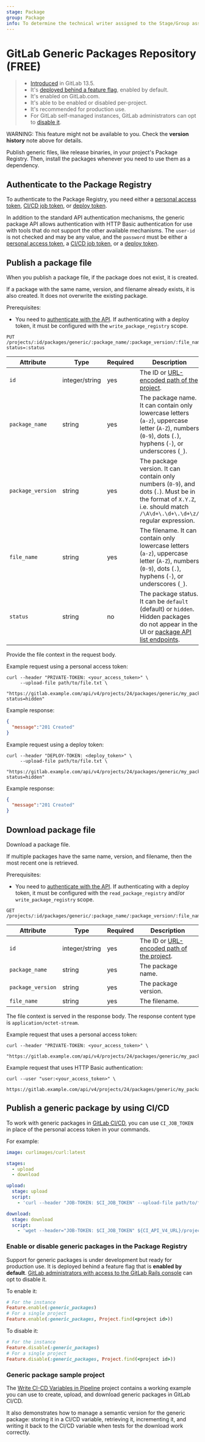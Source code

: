 ```yaml
---
stage: Package
group: Package
info: To determine the technical writer assigned to the Stage/Group associated with this page, see https://about.gitlab.com/handbook/engineering/ux/technical-writing/#assignments
---
```


# GitLab Generic Packages Repository **(FREE)**

> - [Introduced](https://gitlab.com/groups/gitlab-org/-/epics/4209) in GitLab 13.5.
> - It's [deployed behind a feature flag](../../../user/feature_flags.md), enabled by default.
> - It's enabled on GitLab.com.
> - It's able to be enabled or disabled per-project.
> - It's recommended for production use.
> - For GitLab self-managed instances, GitLab administrators can opt to [disable it](#enable-or-disable-generic-packages-in-the-package-registry).

WARNING:
This feature might not be available to you. Check the **version history** note above for details.

Publish generic files, like release binaries, in your project's Package Registry. Then, install the packages whenever you need to use them as a dependency.

## Authenticate to the Package Registry

To authenticate to the Package Registry, you need either a [personal access token](../../../api/README.md#personalproject-access-tokens),
[CI/CD job token](../../../api/README.md#gitlab-cicd-job-token), or [deploy token](../../project/deploy_tokens/index.md).

In addition to the standard API authentication mechanisms, the generic package
API allows authentication with HTTP Basic authentication for use with tools that
do not support the other available mechanisms. The `user-id` is not checked and
may be any value, and the `password` must be either a [personal access token](../../../api/README.md#personalproject-access-tokens),
a [CI/CD job token](../../../api/README.md#gitlab-cicd-job-token), or a [deploy token](../../project/deploy_tokens/index.md).

## Publish a package file

When you publish a package file, if the package does not exist, it is created.

If a package with the same name, version, and filename already exists, it is also created. It does not overwrite the existing package.

Prerequisites:

- You need to [authenticate with the API](../../../api/README.md#authentication). If authenticating with a deploy token, it must be configured with the `write_package_registry` scope.

```plaintext
PUT /projects/:id/packages/generic/:package_name/:package_version/:file_name?status=:status
```

| Attribute          | Type            | Required | Description                                                                                                                      |
| -------------------| --------------- | ---------| -------------------------------------------------------------------------------------------------------------------------------- |
| `id`               | integer/string  | yes      | The ID or [URL-encoded path of the project](../../../api/README.md#namespaced-path-encoding).                                              |
| `package_name`     | string          | yes      | The package name. It can contain only lowercase letters (`a-z`), uppercase letter (`A-Z`), numbers (`0-9`), dots (`.`), hyphens (`-`), or underscores (`_`).
| `package_version`  | string          | yes      | The package version. It can contain only numbers (`0-9`), and dots (`.`). Must be in the format of `X.Y.Z`, i.e. should match `/\A\d+\.\d+\.\d+\z/` regular expression.
| `file_name`        | string          | yes      | The filename. It can contain only lowercase letters (`a-z`), uppercase letter (`A-Z`), numbers (`0-9`), dots (`.`), hyphens (`-`), or underscores (`_`).
| `status`           | string          | no       | The package status. It can be `default` (default) or `hidden`. Hidden packages do not appear in the UI or [package API list endpoints](../../../api/packages.md).

Provide the file context in the request body.

Example request using a personal access token:

```shell
curl --header "PRIVATE-TOKEN: <your_access_token>" \
     --upload-file path/to/file.txt \
     "https://gitlab.example.com/api/v4/projects/24/packages/generic/my_package/0.0.1/file.txt?status=hidden"
```

Example response:

```json
{
  "message":"201 Created"
}
```

Example request using a deploy token:

```shell
curl --header "DEPLOY-TOKEN: <deploy_token>" \
     --upload-file path/to/file.txt \
     "https://gitlab.example.com/api/v4/projects/24/packages/generic/my_package/0.0.1/file.txt?status=hidden"
```

Example response:

```json
{
  "message":"201 Created"
}
```

## Download package file

Download a package file.

If multiple packages have the same name, version, and filename, then the most recent one is retrieved.

Prerequisites:

- You need to [authenticate with the API](../../../api/README.md#authentication). If authenticating with a deploy token, it must be configured with the `read_package_registry` and/or `write_package_registry` scope.

```plaintext
GET /projects/:id/packages/generic/:package_name/:package_version/:file_name
```

| Attribute          | Type            | Required | Description                                                                         |
| -------------------| --------------- | ---------| ------------------------------------------------------------------------------------|
| `id`               | integer/string  | yes      | The ID or [URL-encoded path of the project](../../../api/README.md#namespaced-path-encoding). |
| `package_name`     | string          | yes      | The package name.                                                                   |
| `package_version`  | string          | yes      | The package version.                                                                |
| `file_name`        | string          | yes      | The filename.                                                                      |

The file context is served in the response body. The response content type is `application/octet-stream`.

Example request that uses a personal access token:

```shell
curl --header "PRIVATE-TOKEN: <your_access_token>" \
     "https://gitlab.example.com/api/v4/projects/24/packages/generic/my_package/0.0.1/file.txt"
```

Example request that uses HTTP Basic authentication:

```shell
curl --user "user:<your_access_token>" \
     https://gitlab.example.com/api/v4/projects/24/packages/generic/my_package/0.0.1/file.txt
```

## Publish a generic package by using CI/CD

To work with generic packages in [GitLab CI/CD](../../../ci/README.md), you can use
`CI_JOB_TOKEN` in place of the personal access token in your commands.

For example:

```yaml
image: curlimages/curl:latest

stages:
  - upload
  - download

upload:
  stage: upload
  script:
    - 'curl --header "JOB-TOKEN: $CI_JOB_TOKEN" --upload-file path/to/file.txt "${CI_API_V4_URL}/projects/${CI_PROJECT_ID}/packages/generic/my_package/0.0.1/file.txt"'

download:
  stage: download
  script:
    - 'wget --header="JOB-TOKEN: $CI_JOB_TOKEN" ${CI_API_V4_URL}/projects/${CI_PROJECT_ID}/packages/generic/my_package/0.0.1/file.txt'
```

### Enable or disable generic packages in the Package Registry

Support for generic packages is under development but ready for production use.
It is deployed behind a feature flag that is **enabled by default**.
[GitLab administrators with access to the GitLab Rails console](../../../administration/feature_flags.md)
can opt to disable it.

To enable it:

```ruby
# For the instance
Feature.enable(:generic_packages)
# For a single project
Feature.enable(:generic_packages, Project.find(<project id>))
```

To disable it:

```ruby
# For the instance
Feature.disable(:generic_packages)
# For a single project
Feature.disable(:generic_packages, Project.find(<project id>))
```

### Generic package sample project

The [Write CI-CD Variables in Pipeline](https://gitlab.com/guided-explorations/cfg-data/write-ci-cd-variables-in-pipeline) project contains a working example you can use to create, upload, and download generic packages in GitLab CI/CD.

It also demonstrates how to manage a semantic version for the generic package: storing it in a CI/CD variable, retrieving it, incrementing it, and writing it back to the CI/CD variable when tests for the download work correctly.
